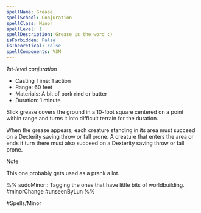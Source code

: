 ```yaml
---
spellName: Grease
spellSchool: Conjuration
spellClass: Minor
spellLevel: 1
spellDescription: Grease is the word :)
isForbidden: False
isTheoretical: False
spellComponents: VSM
---
```


*1st-level conjuration*

- Casting Time: 1 action
- Range: 60 feet
- Materials: A bit of pork rind or butter
- Duration: 1 minute

Slick grease covers the ground in a 10-foot square centered on a point within range and turns it into difficult terrain for the duration.

When the grease appears, each creature standing in its area must succeed on a Dexterity saving throw or fall prone. A creature that enters the area or ends it turn there must also succeed on a Dexterity saving throw or fall prone.

>[!note]
>This one probably gets used as a prank a lot.

%%
sudoMinor:: Tagging the ones that have little bits of worldbuilding.
#minorChange #unseenByLun 
%%

#Spells/Minor 